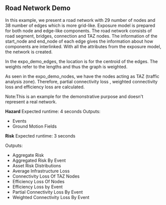 Road Network Demo
-----------------
In this example, we present a road network with 29 number of nodes and 38 number of edges which is more grid-like. Exposure model is prepared for both node and edge-like components. The road network consists of road segment, bridges, connection and TAZ nodes. The information of the start_node and end_node of each edge gives the information about how components are interlinked. With all the attributes from the exposure model, the network is created. 

In the expo_demo_edges, the location is for the centroid of the edges. The weights refer to the lengths and thus the graph is weighted. 

As seen in the expo_demo_nodes, we have the nodes acting as TAZ (traffic analysis zone). Therefore, partial connectivity loss , weighted connectivity loss and efficiency loss are calculated. 

Note:This is an example for the demonstrative purpose and doesn't represent a real network. 

**Hazard**
Expected runtime: 4 seconds 
Outputs:
- Events
- Ground Motion Fields

**Risk**
Expected runtime: 3 seconds 

Outputs:

- Aggregate Risk
- Aggregated Risk By Event
- Asset Risk Distributions
- Average Infrastructure Loss
- Connectivity Loss Of TAZ Nodes
- Efficiency Loss Of Nodes
- Efficiency Loss by Event
- Partial Connectivity Loss By Event
- Weighted Connectivity Loss By Event
